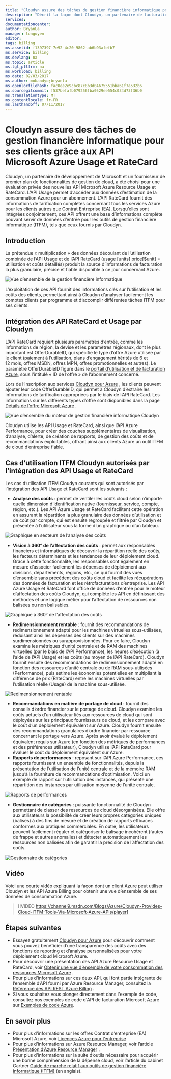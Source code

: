 ```yaml
---
title: "Cloudyn assure des tâches de gestion financière informatique pour ses clients grâce aux API Microsoft Azure Usage et RateCard | Microsoft Docs"
description: "Décrit la façon dont Cloudyn, un partenaire de facturation de Microsoft Azure, a intégré les API Azure Billing à son produit.  Ces informations sont particulièrement utiles pour les clients Azure et Cloudyn qui souhaitent utiliser ou essayer les services Cloudyn pour Azure."
services: 
documentationcenter: 
author: BryanLa
manager: tonguyen
editor: 
tags: billing
ms.assetid: f1397397-7e92-4c20-9862-ab6b93afefb7
ms.service: billing
ms.devlang: na
ms.topic: article
ms.tgt_pltfrm: na
ms.workload: billing
ms.date: 02/03/2017
ms.author: mobandyo;bryanla
ms.openlocfilehash: fac0ee2e9cbc87c8b3d04675551bba61f7a532b6
ms.sourcegitcommit: f537befafb079256fba0529ee554c034d73f36b0
ms.translationtype: MT
ms.contentlocale: fr-FR
ms.lasthandoff: 07/11/2017
---
```

# <a name="microsoft-azure-usage-and-ratecard-apis-enable-cloudyn-to-provide-itfm-for-customers"></a>Cloudyn assure des tâches de gestion financière informatique pour ses clients grâce aux API Microsoft Azure Usage et RateCard
Cloudyn, un partenaire de développement de Microsoft et un fournisseur de premier plan de fonctionnalités de gestion de cloud, a été choisi pour une évaluation privée des nouvelles API Microsoft Azure Resource Usage et RateCard.  L’API Usage permet d’accéder aux données d’estimation de la consommation Azure pour un abonnement. L’API RateCard fournit des informations de tarification complètes concernant tous les services Azure pour les clients autres que Contrat Entreprise (EA). Lorsqu’elles sont intégrées conjointement, ces API offrent une base d’informations complète pouvant servir de données d’entrée pour les outils de gestion financière informatique (ITFM), tels que ceux fournis par Cloudyn.

## <a name="introduction"></a>Introduction
La prétendue « multiplication » des données découlant de l’utilisation combinée de l’API Usage et de l’API RateCard (usage [units] price[$unit] = utilisation et coûts détaillés) produit la source d’informations de facturation la plus granulaire, précise et fiable disponible à ce jour concernant Azure.

![Vue d’ensemble de la gestion financière informatique][1]

L’exploitation de ces API fournit des informations clés sur l’utilisation et les coûts des clients, permettant ainsi à Cloudyn d’analyser facilement les comptes clients par programme et d’accomplir différentes tâches ITFM pour ses clients.

## <a name="integrating-cloudyn-with-the-ratecard-and-usage-apis"></a>Intégration des API RateCard et Usage par Cloudyn
L’API RateCard requiert plusieurs paramètres d’entrée, comme les informations de région, la devise et les paramètres régionaux, dont le plus important est OfferDurableID, qui spécifie le type d’offre Azure utilisée par le client (paiement à l’utilisation, plans d’engagement hérités de 6 et 12 mois, offres MSDN, offres MPN, offres promotionnelles et autres). Le paramètre OfferDurableID figure dans le [portail d’utilisation et de facturation Azure](https://account.windowsazure.com/Subscriptions), sous l’intitulé « ID de l’offre » de l’abonnement concerné.

Lors de l’inscription aux services [Cloudyn pour Azure](https://www.cloudyn.com/microsoft-azure/) , les clients peuvent ajouter leur code OfferDurableID, qui permet à Cloudyn d’extraire les informations de tarification appropriées par le biais de l’API RateCard.  Les informations sur les différents types d’offre sont disponibles dans la page [Détails de l’offre Microsoft Azure](https://azure.microsoft.com/support/legal/offer-details/) .

![Vue d’ensemble du moteur de gestion financière informatique Cloudyn][2]

Cloudyn utilise les API Usage et RateCard, ainsi que l’API Azure Performance, pour créer des couches supplémentaires de visualisation, d’analyse, d’alerte, de création de rapports, de gestion des coûts et de recommandations exploitables, offrant ainsi aux clients Azure un outil ITFM de cloud d’entreprise fiable.

## <a name="cloudyn-itfm-use-cases-enabled-by-usage-and-ratecard-api-integration"></a>Cas d’utilisation ITFM Cloudyn autorisés par l’intégration des API Usage et RateCard
Les cas d’utilisation ITFM Cloudyn courants qui sont autorisés par l’intégration des API Usage et RateCard sont les suivants :

* **Analyse des coûts** : permet de ventiler les coûts cloud selon n’importe quelle dimension d’identification native (fournisseur, service, compte, région, etc.). Les API Azure Usage et RateCard facilitent cette opération en assurant la répartition la plus granulaire des données d’utilisation et de coût par compte, qui est ensuite regroupée et filtrée par Cloudyn et présentée à l’utilisateur sous la forme d’un graphique ou d’un tableau.

![Graphique en secteurs de l’analyse des coûts][3]

* **Vision à 360° de l’affectation des coûts** : permet aux responsables financiers et informatiques de découvrir la répartition réelle des coûts, les facteurs déterminants et les tendances de leur déploiement cloud. Grâce à cette fonctionnalité, les responsables sont également en mesure d’associer facilement les dépenses de déploiement aux divisions, départements, régions, etc., ce qui fournit des vues d’ensemble sans précédent des coûts cloud et facilite les récupérations des données de facturation et les rétrofacturations d’entreprise. Les API Azure Usage et RateCard font office de données d’entrée pour le moteur d’affectation des coûts Cloudyn, qui complète les API en définissant des méthodes et une logique métier pour l’affectation de ressources non balisées ou non balisables.

![Graphique à 360° de l’affectation des coûts][4]

* **Redimensionnement rentable** : fournit des recommandations de redimensionnement adapté pour les machines virtuelles sous-utilisées, réduisant ainsi les dépenses des clients sur des machines surdimensionnées ou surapprovisionnées. Pour ce faire, Cloudyn examine les métriques d’unité centrale et de RAM des machines virtuelles (par le biais de l’API Performance), les heures d’exécution (à l’aide de l’API Usage) et les coûts (au moyen de l’API RateCard). Cloudyn fournit ensuite des recommandations de redimensionnement adapté en fonction des ressources d’unité centrale ou de RAM sous-utilisées (Performance), puis estime les économies potentielles en multipliant la différence de prix (RateCard) entre les machines virtuelles par l’utilisation réelle (Usage) de la machine sous-utilisée.

![Redimensionnement rentable][5]

* **Recommandations en matière de portage de cloud** : fournit des conseils d’ordre financier sur le portage de cloud. Cloudyn examine les coûts actuels d’un utilisateur liés aux ressources de cloud qui sont déployées sur les principaux fournisseurs de cloud, et les compare avec le coût d’un déploiement équivalent sur Azure. Cloudyn fournit ensuite des recommandations granulaires d’ordre financier par ressource concernant le portage vers Azure. Après avoir évalué le déploiement équivalent requis sur Azure (en fonction des métriques de performances et des préférences utilisateur), Cloudyn utilise l’API RateCard pour évaluer le coût du déploiement équivalent sur Azure.
* **Rapports de performances** : reposant sur l’API Azure Performance, ces rapports fournissent un ensemble de fonctionnalités, depuis la présentation de l’utilisation de l’unité centrale et de la mémoire RAM jusqu’à la fourniture de recommandations d’optimisation. Voici un exemple de rapport sur l’utilisation des instances, qui présente une répartition des instances par utilisation moyenne de l’unité centrale.

![Rapports de performances][6]

* **Gestionnaire de catégories** : puissante fonctionnalité de Cloudyn permettant de classer des ressources de cloud désorganisées. Elle offre aux utilisateurs la possibilité de créer leurs propres catégories uniques (balises) à des fins de mesure et de création de rapports efficaces conformes aux pratiques commerciales. En outre, les utilisateurs peuvent facilement réguler et catégoriser le balisage incohérent (fautes de frappe et autres anomalies) et détecter automatiquement les ressources non balisées afin de garantir la précision de l’affectation des coûts.

![Gestionnaire de catégories][7]

## <a name="video"></a>Vidéo
Voici une courte vidéo expliquant la façon dont un client Azure peut utiliser Cloudyn et les API Azure Billing pour obtenir une vue d’ensemble de ses données de consommation Azure.

> [!VIDEO https://channel9.msdn.com/Blogs/Azure/Cloudyn-Provides-Cloud-ITFM-Tools-Via-Microsoft-Azure-APIs/player]
> 
> 

## <a name="next-steps"></a>Étapes suivantes
* Essayez gratuitement [Cloudyn pour Azure](https://www.cloudyn.com/microsoft-azure/) pour découvrir comment vous pouvez bénéficier d’une transparence des coûts avec des fonctions de reporting et d’analyse personnalisées pour votre déploiement cloud Microsoft Azure.
* Pour découvrir une présentation des API Azure Resource Usage et RateCard, voir [Obtenir une vue d’ensemble de votre consommation des ressources Microsoft Azure](billing-usage-rate-card-overview.md) .
* Pour plus d’informations sur ces deux API, qui font partie intégrante de l’ensemble d’API fourni par Azure Resource Manager, consultez la [Référence des API REST Azure Billing](https://msdn.microsoft.com/library/azure/1ea5b323-54bb-423d-916f-190de96c6a3c) .
* Si vous souhaitez vous plonger directement dans l'exemple de code, consultez nos exemples de code d'API de facturation Microsoft Azure sur [Exemples de code Azure](https://azure.microsoft.com/documentation/samples/?term=billing).

## <a name="learn-more"></a>En savoir plus
* Pour plus d’informations sur les offres Contrat d’entreprise (EA) Microsoft Azure, voir [Licences Azure pour l’entreprise](https://azure.microsoft.com/pricing/enterprise-agreement/)
* Pour plus d’informations sur Azure Resource Manager, voir l’article [Présentation d’Azure Resource Manager](../azure-resource-manager/resource-group-overview.md) .
* Pour plus d’informations sur la suite d’outils nécessaire pour acquérir une bonne compréhension de la dépense cloud, voir l’article du cabinet Gartner [Guide de marché relatif aux outils de gestion financière informatique (ITFM)](http://www.gartner.com/technology/reprints.do?id=1-212F7AL&ct=140909&st=sb) (en anglais).

<!--Image references-->
[1]: ./media/billing-usage-rate-card-partner-solution-cloudyn/Cloudyn-ITFM-Overview.png
[2]: ./media/billing-usage-rate-card-partner-solution-cloudyn/Cloudyn-ITFM-Engine-Overview.png
[3]: ./media/billing-usage-rate-card-partner-solution-cloudyn/Cloudyn-Cost-Analysis-Pie-Chart.png
[4]: ./media/billing-usage-rate-card-partner-solution-cloudyn/Cloudyn-Cost-Allocation-360-Chart.png
[5]: ./media/billing-usage-rate-card-partner-solution-cloudyn/Cloudyn-Cost-Effective-Sizing.png
[6]: ./media/billing-usage-rate-card-partner-solution-cloudyn/Cloudyn-Performance-Reports.png
[7]: ./media/billing-usage-rate-card-partner-solution-cloudyn/Cloudyn-Category-Manager.png
